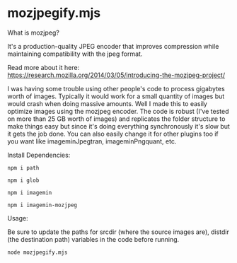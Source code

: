 # mozjpegify.mjs

What is mozjpeg?

It's a production-quality JPEG encoder that improves compression while maintaining compatibility with the jpeg format.

Read more about it here: https://research.mozilla.org/2014/03/05/introducing-the-mozjpeg-project/

I was having some trouble using other people's code to process gigabytes worth of images. Typically it would work for a small quantity of images but would crash when doing massive amounts. Well I made this to easily optimize images using the mozjpeg encoder. The code is robust (I've tested on more than 25 GB worth of images) and replicates the folder structure to make things easy but since it's doing everything synchronously it's slow but it gets the job done. You can also easily change it for other plugins too if you want like imageminJpegtran, imageminPngquant, etc.

Install Dependencies:

    npm i path
    
    npm i glob
    
    npm i imagemin
    
    npm i imagemin-mozjpeg

Usage:

Be sure to update the paths for srcdir (where the source images are), distdir (the destination path) variables in the code before running.

    node mozjpegify.mjs
